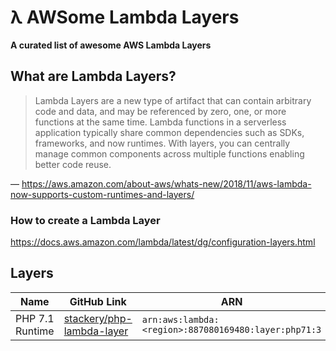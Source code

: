 # λ AWSome Lambda Layers

**A curated list of awesome AWS Lambda Layers**

## What are Lambda Layers?

> Lambda Layers are a new type of artifact that can contain arbitrary code and data, and may be referenced by zero, one, or more functions at the same time. Lambda functions in a serverless application typically share common dependencies such as SDKs, frameworks, and now runtimes. With layers, you can centrally manage common components across multiple functions enabling better code reuse.

— https://aws.amazon.com/about-aws/whats-new/2018/11/aws-lambda-now-supports-custom-runtimes-and-layers/

### How to create a Lambda Layer

https://docs.aws.amazon.com/lambda/latest/dg/configuration-layers.html

## Layers

| Name | GitHub Link  | ARN  |
|------|--------------|------|
| PHP 7.1 Runtime | [stackery/php-lambda-layer](https://github.com/stackery/php-lambda-layer) | `arn:aws:lambda:<region>:887080169480:layer:php71:3` |
